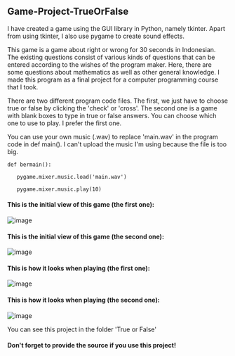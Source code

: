 ## Game-Project-TrueOrFalse

I have created a game using the GUI library in Python, namely tkinter. Apart from using tkinter, I also use pygame to create sound effects.

This game is a game about right or wrong for 30 seconds in Indonesian. The existing questions consist of various kinds of questions that can be entered according to the wishes of the program maker. Here, there are some questions about mathematics as well as other general knowledge. I made this program as a final project for a computer programming course that I took.

There are two different program code files. The first, we just have to choose true or false by clicking the 'check' or 'cross'. The second one is a game with blank boxes to type in true or false answers. You can choose which one to use to play. I prefer the first one.

You can use your own music (.wav) to replace 'main.wav' in the program code in def main(). I can't upload the music I'm using because the file is too big.
   
	def bermain():
   
       pygame.mixer.music.load('main.wav')
       
       pygame.mixer.music.play(10)

#### This is the initial view of this game (the first one):
![image](https://user-images.githubusercontent.com/99526319/162600384-1ff39cd8-49d6-4db6-8bbd-b6f068d5184a.png)

#### This is the initial view of this game (the second one):
![image](https://user-images.githubusercontent.com/99526319/162600397-3314b8c7-de29-499b-9f1f-a284e4e223d0.png)

#### This is how it looks when playing (the first one):
![image](https://user-images.githubusercontent.com/99526319/162600474-ddef8c1f-fab7-4dc7-ba4f-7fef95620bfb.png)

#### This is how it looks when playing (the second one):
![image](https://user-images.githubusercontent.com/99526319/162600408-f98c3c73-a69c-44e6-bd91-e581af8f40a5.png)

You can see this project in the folder 'True or False'

#### Don't forget to provide the source if you use this project!
